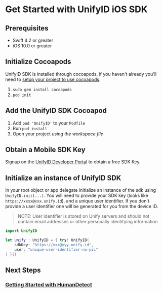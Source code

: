 # Get Started with UnifyID iOS SDK

## Prerequisites

- Swift 4.2 or greater
- iOS 10.0 or greater

## Initialize Cocoapods

UnifyID SDK is installed through cocoapods, if you haven't already you'll need to [setup your project to use cocoapods](https://guides.cocoapods.org/using/README.md).

1. `sudo gem install cocoapods`
2. `pod init`

## Add the UnifyID SDK Cocoapod

1. Add `pod 'UnifyID'` to your `Podfile`
2. Run `pod install`
3. Open your project *using the workspace file*

## Obtain a Mobile SDK Key

Signup on the [UnifyID Developer Portal](https://developer.unify.id) to obtain a free SDK Key.

## Initialize an instance of UnifyID SDK

In your root object or app delegate initialize an instance of the sdk using `UnifyID.init(...)`.  You will need to provide your SDK key (looks like `https://xxxx@xxx.unify.id`), and a unique user identifier.  If you don't provide a user identifier one will be generated for you from the device ID.

> NOTE: User identifier is stored on Unify servers and should not contain email addresses or other personally identifying information

```swift
import UnifyID

let unify : UnifyID = { try! UnifyID(
    sdkKey: "https://xxx@yyy.unify.id",
    user: "unique-user-identifier-no-pii"
) }()
```

## Next Steps

### [Getting Started with HumanDetect](./HumanDetect.md)
